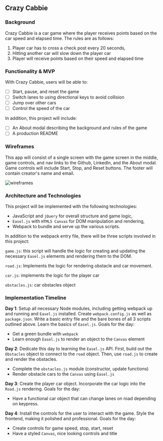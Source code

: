 ## Crazy Cabbie

### Background

Crazy Cabbie is a car game where the player receives points based on the car speed and elapsed time.
The rules are as follows:

1) Player car has to cross a check post every 20 seconds,
2) Hitting another car will slow down the player car
3) Player will receive points based on their speed and elapsed time


### Functionality & MVP  

With Crazy Cabbie, users will be able to:

- [ ] Start, pause, and reset the game
- [ ] Switch lanes to using directional keys to avoid collision
- [ ] Jump over other cars
- [ ] Control the speed of the car

In addition, this project will include:

- [ ] An About modal describing the background and rules of the game
- [ ] A production README

### Wireframes

This app will consist of a single screen with the game screen in the middle, game controls, and nav links to the Github, LinkedIn, and the About modal. Game controls will include Start, Stop, and Reset buttons. The footer will contain creator's name and email.

![wireframes](/wireframe.png)

### Architecture and Technologies


This project will be implemented with the following technologies:

-  JavaScript and `jQuery` for overall structure and game logic,
- `Easel.js` with `HTML5 Canvas` for DOM manipulation and rendering,
-  Webpack to bundle and serve up the various scripts.

In addition to the webpack entry file, there will be three scripts involved in this project:

`game.js`: this script will handle the logic for creating and updating the necessary `Easel.js` elements and rendering them to the DOM.

`road.js`: Implements the logic for rendering obstacle and car movement.

`car.js`: implements the logic for the player car

`obstacles.js`: car obstacles object

### Implementation Timeline

**Day 1**: Setup all necessary Node modules, including getting webpack up and running and `Easel.js` installed.  Create `webpack.config.js` as well as `package.json`.  Write a basic entry file and the bare bones of all 3 scripts outlined above.  Learn the basics of `Easel.js`.  Goals for the day:

- Get a green bundle with `webpack`
- Learn enough `Easel.js` to render an object to the `Canvas` element

**Day 2**: Dedicate this day to learning the `Easel.js` API.  First, build out the `Obstacles` object to connect to the `road` object.  Then, use `road.js` to create and render the obstacles.

- Complete the `obstacles.js` module (constructor, update functions)
- Render obstacle cars to the `Canvas` using `Easel.js`


**Day 3**: Create the player car object.  Incorporate the car logic into the `Road.js` rendering.  Goals for the day:

- Have a functional car object that can change lanes on road depending on keypress.


**Day 4**: Install the controls for the user to interact with the game.  Style the frontend, making it polished and professional.  Goals for the day:

- Create controls for game speed, stop, start, reset
- Have a styled `Canvas`, nice looking controls and title
